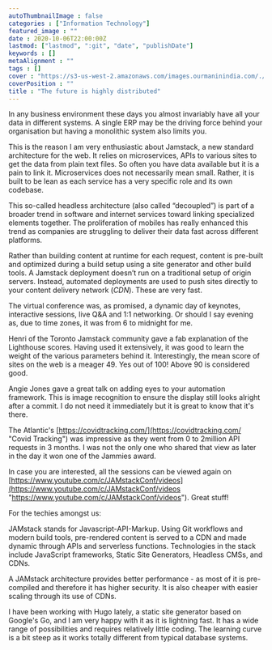 ```yaml
---
autoThumbnailImage : false
categories : ["Information Technology"]
featured_image : ""
date : 2020-10-06T22:00:00Z
lastmod: ["lastmod", ":git", "date", "publishDate"]
keywords : []
metaAlignment : ""
tags : []
cover : "https://s3-us-west-2.amazonaws.com/images.ourmaninindia.com/./jamstack.png"
coverPosition : ""
title : "The future is highly distributed"
---
```


In any business environment these days you almost invariably have all your data in different systems. A single ERP may be the driving force behind your organisation but having a monolithic system also limits you.

This is the reason I am very enthusiastic about Jamstack, a new standard architecture for the web. It relies on microservices, APIs to various sites to get the data from plain text files. So often you have data available but it is a pain to link it. Microservices does not necessarily mean small. Rather, it is built to be lean as each service has a very specific role and its own codebase.

This so-called headless architecture (also called “decoupled”) is part of a broader trend in software and internet services toward linking specialized elements together. The proliferation of mobiles has really enhanced this trend as companies are struggling to deliver their data fast across different platforms.

Rather than building content at runtime for each request, content is pre-built and optimized during a build setup using a site generator and other build tools. A Jamstack deployment doesn’t run on a traditional setup of origin servers. Instead, automated deployments are used to push sites directly to your content delivery network (_CDN_). These are very fast.

The virtual conference was, as promised, a dynamic day of keynotes, interactive sessions, live Q&A and 1:1 networking. Or should I say evening as, due to time zones, it was from 6 to midnight for me.

Henri of the Toronto Jamstack community gave a fab explanation of the Lighthouse scores. Having used it extensively, it was good to learn the weight of the various parameters behind it. Interestingly, the mean score of sites on the web is a meager 49. Yes out of 100! Above 90 is considered good.

Angie Jones gave a great talk on adding eyes to your automation framework. This is image recognition to ensure the display still looks alright after a commit. I do not need it immediately but it is great to know that it's there.

The Atlantic's [https://covidtracking.com/](https://covidtracking.com/ "Covid Tracking") was impressive as they went from 0 to 2million API requests in 3 months. I was not the only one who shared that view as later in the day it won one of the Jammies award.

In case you are interested, all the sessions can be viewed again on [https://www.youtube.com/c/JAMstackConf/videos](https://www.youtube.com/c/JAMstackConf/videos "https://www.youtube.com/c/JAMstackConf/videos").  Great stuff!

For the techies amongst us:

JAMstack stands for Javascript-API-Markup. Using Git workflows and modern build tools, pre-rendered content is served to a CDN and made dynamic through APIs and serverless functions. Technologies in the stack include JavaScript frameworks, Static Site Generators, Headless CMSs, and CDNs.

A JAMstack architecture provides better performance - as most of it is pre-compiled and therefore it has higher security. It is also cheaper with easier scaling through its use of CDNs.

I have been working with Hugo lately, a static site generator based on Google's Go, and I am very happy with it as it is lightning fast. It has a wide range of possibilities and requires relatively little coding. The learning curve is a bit steep as it works totally different from typical database systems.
